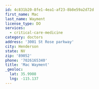 ```yaml
---
id: 4c831b20-8fe1-4ea1-af23-8b8e59a2d72d
first_name: Mac
last_name: Wayment
license_type: DO
services:
  - critical-care-medicine
category: doctors
address: '3001 St Rose parkway'
city: Henderson
state: NV
zip: '89052'
phone: '7026165340'
title: 'Mac Wayment'
_geoloc:
  lat: 35.9908
  lng: -115.137
---
```


